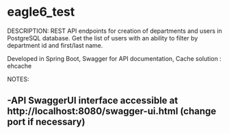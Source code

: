 # eagle6_test

DESCRIPTION:
REST API endpoints for creation of  departments and users in PostgreSQL database.
Get the list of users with an ability to filter by department id and first/last name.

Developed in Spring Boot, Swagger for API documentation, Cache solution : ehcache


NOTES:

-API SwaggerUI interface accessible at http://localhost:8080/swagger-ui.html (change port if necessary)
-
